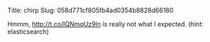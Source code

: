 Title: chirp
Slug: 058d771cf805fb4ad0354b8828d66180

Hmmm, <a href="http://t.co/IQNmqUz9ln">http://t.co/IQNmqUz9ln</a> is really not what I expected. (hint: elasticsearch)
